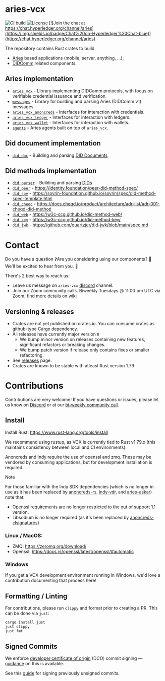 # aries-vcx

![CI build](https://github.com/hyperledger/aries-vcx/workflows/CI/badge.svg)
[![License](https://img.shields.io/badge/License-Apache%202.0-blue.svg)](https://opensource.org/licenses/Apache-2.0)
[![Join the chat at https://chat.hyperledger.org/channel/aries](https://img.shields.io/badge/Chat%20on-Hyperledger%20Chat-blue)](https://chat.hyperledger.org/channel/aries)

The repository contains Rust crates to build

- [Aries](https://github.com/hyperledger/aries-rfcs/) based applications (mobile, server, anything, ...),
- [DIDComm](https://didcomm.org/) related components.

## Aries implementation

- [`aries_vcx`](aries/aries_vcx) - Library implementing DIDComm protocols, with focus on verifiable credential issuance and verification.
- [`messages`](aries/messages) - Library for building and parsing Aries (DIDComm v1) messages.
- [`aries_vcx_anoncreds`](aries/aries_vcx_anoncreds) - Interfaces for interaction with credentials.
- [`aries_vcx_ledger`](aries/aries_vcx_ledger) - Interfaces for interaction with ledgers.
- [`aries_vcx_wallet`](aries/aries_vcx_wallet) - Interfaces for interaction with wallets.
- [`agents`](aries/agents) - Aries agents built on top of `aries_vcx`.

## Did document implementation

- [`did_doc`](did_core/did_doc) - Building and parsing [DID Documents](https://w3c.github.io/did-core/)

## Did methods implementation

- [`did_parser`](did_core/did_parser_nom) - Building and parsing [DIDs](https://w3c.github.io/did-core/)
- [`did_peer`](did_core/did_methods/did_peer) - https://identity.foundation/peer-did-method-spec/
- [`did_sov`](did_core/did_methods/did_resolver_sov) - https://sovrin-foundation.github.io/sovrin/spec/did-method-spec-template.html
- [`did_cheqd`](did_core/did_methods/did_cheqd) - https://docs.cheqd.io/product/architecture/adr-list/adr-001-cheqd-did-method
- [`did_web`](did_core/did_methods/did_resolver_web) - https://w3c-ccg.github.io/did-method-web/
- [`did_key`](did_core/did_methods/did_key) - https://w3c-ccg.github.io/did-method-key/
- [`did_jwk`](did_core/did_methods/did_jwk) - https://github.com/quartzjer/did-jwk/blob/main/spec.md

# Contact

Do you have a question ❓Are you considering using our components? 🚀 We'll be excited to hear from you. 👋

There's 2 best way to reach us:

- Leave us message on `aries-vcx` [discord](https://discord.com/channels/905194001349627914/955480822675308604) channel.
- Join our Zoom community calls. Biweekly Tuesdays @ 11:00 pm UTC via Zoom, find more details on [wiki](https://wiki.hyperledger.org/display/ARIES/Community+calls)

## Versioning & releases

- Crates are not yet published on crates.io. You can consume crates as github-type Cargo dependency.
- All releases have currently major version `0`
  - We bump minor version on releases containing new features, significant refactors or breaking changes.
  - We bump patch version if release only contains fixes or smaller refactoring.
- See [releases](https://github.com/hyperledger/aries-vcx/releases) page.
- Crates are known to be stable with atleast Rust version 1.79

# Contributions

Contributions are very welcome! If you have questions or issues, please let us know on [Discord](https://chat.hyperledger.org/channel/aries) or at our [bi-weekly community call](https://wiki.hyperledger.org/display/ARIES/Community+calls).

## Install

Install Rust: https://www.rust-lang.org/tools/install

We recommend using rustup, as VCX is currently tied to Rust v1.79.x (this maintains consistency between local and CI environments). 

Anoncreds and Indy require the use of openssl and zmq. These may be vendored by consuming applications, but for development installation is required. 

> [!NOTE]
> For those familiar with the Indy SDK dependencies (which is no longer in use as it has been replaced by [anoncreds-rs](https://github.com/openwallet-foundation/askar), [indy-vdr](https://github.com/hyperledger/indy-vdr/tree/main), and [aries-askar](https://github.com/openwallet-foundation/askar)) note that: 
> - Openssl requirements are no longer restricted to the out of support 1.1 version.
> - Libsodium is no longer required (as it's been replaced by [anoncreds-clsignatures](https://github.com/hyperledger/anoncreds-clsignatures-rs))

### Linux / MacOS:

- ZMQ: https://zeromq.org/download/
- Openssl: https://docs.rs/openssl/latest/openssl/#automatic

### Windows

If you get a VCX development environment running in Windows, we'd love a contribution documenting that process here!

## Formatting / Linting

For contributions, please run `clippy` and format prior to creating a PR. This can be done via `just`:

```
cargo install just
just clippy
just fmt
```

## Signed Commits

We enforce [developer certificate of origin](https://developercertificate.org/) (DCO) commit signing — [guidance](https://github.com/apps/dco) on this is available.

See this [guide](https://hackmd.io/@James-Ebert/HyYOcRAXo) for signing previously unsigned commits.